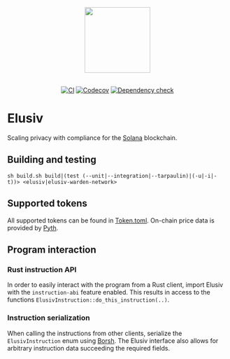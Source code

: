<div align="center">
    <img src="https://github.com/elusiv-privacy/.github/blob/main/profile/elusiv.svg" width="150"/>
</div>

<br/>

<div align="center">

[![CI](https://github.com/elusiv-privacy/elusiv/actions/workflows/test.yaml/badge.svg)](https://github.com/elusiv-privacy/elusiv/actions/workflows/test.yaml)
[![Codecov](https://codecov.io/gh/elusiv-privacy/elusiv/branch/master/graph/badge.svg?token=E6EBAGCE0M)](https://codecov.io/gh/elusiv-privacy/elusiv)
[![Dependency check](https://github.com/elusiv-privacy/elusiv/actions/workflows/audit.yaml/badge.svg)](https://github.com/elusiv-privacy/elusiv/actions/workflows/audit.yaml)

</div>

# Elusiv
Scaling privacy with compliance for the [Solana](https://github.com/solana-labs/solana) blockchain.

## Building and testing
`sh build.sh build|(test (--unit|--integration|--tarpaulin)|(-u|-i|-t))> <elusiv|elusiv-warden-network>`

## Supported tokens
All supported tokens can be found in [Token.toml](https://github.com/elusiv-privacy/elusiv/blob/master/elusiv/Token.toml).
On-chain price data is provided by [Pyth](https://pyth.network/).

## Program interaction
### Rust instruction API
In order to easily interact with the program from a Rust client, import Elusiv with the `instruction-abi` feature enabled.
This results in access to the functions `ElusivInstruction::do_this_instruction(..)`.

### Instruction serialization
When calling the instructions from other clients, serialize the `ElusivInstruction` enum using [Borsh](https://docs.rs/borsh/latest/borsh/).
The Elusiv interface also allows for arbitrary instruction data succeeding the required fields.